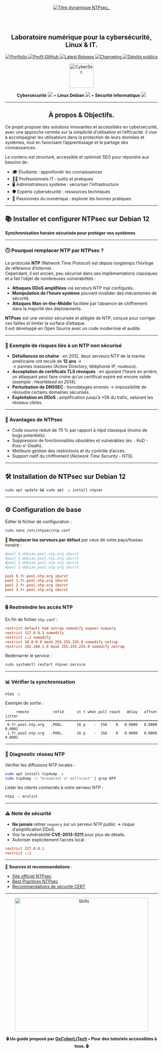 <div align="center">
  
  <br></br>

  </p>
  <a href="https://github.com/0xCyberLiTech">
    <img src="https://readme-typing-svg.herokuapp.com?font=JetBrains+Mono&size=50&duration=6000&pause=1000000000&color=FF0048&center=true&vCenter=true&width=1100&lines=%3ENTPsec_" alt="Titre dynamique NTPsec_" />
  </a>

  <br></br>
  
  <h2>Laboratoire numérique pour la cybersécurité, Linux & IT.</h2>

  <p align="center">
    <a href="https://0xcyberlitech.github.io/">
      <img src="https://img.shields.io/badge/Portfolio-0xCyberLiTech-181717?logo=github&style=flat-square" alt="Portfolio" />
    </a>
    <a href="https://github.com/0xCyberLiTech">
      <img src="https://img.shields.io/badge/Profil-GitHub-181717?logo=github&style=flat-square" alt="Profil GitHub" />
    </a>
    <a href="https://github.com/0xCyberLiTech/NTPsec/releases/latest">
      <img src="https://img.shields.io/github/v/release/0xCyberLiTech/NTPsec?label=version" alt="Latest Release" />
    </a>
    <a href="https://github.com/0xCyberLiTech/NTPsec/blob/main/CHANGELOG.md">
      <img src="https://img.shields.io/badge/📄%20CHANGELOG-NTPsec-blue" alt="Changelog" />
    </a>
    <a href="https://github.com/0xCyberLiTech?tab=repositories">
      <img src="https://img.shields.io/badge/Dépôts-publics-blue?style=flat-square" alt="Dépôts publics" />
    </a>

</div>

<div align="center">
  <img src="https://img.icons8.com/fluency/96/000000/cyber-security.png" alt="CyberSec" width="80"/>
</div>

<div align="center">
  <p>
    <strong>Cybersécurité</strong> <img src="https://img.icons8.com/color/24/000000/lock--v1.png"/> • <strong>Linux Debian</strong> <img src="https://img.icons8.com/color/24/000000/linux.png"/> • <strong>Sécurité informatique</strong> <img src="https://img.icons8.com/color/24/000000/shield-security.png"/>
  </p>
</div>

---

<div align="center">
  
## À propos & Objectifs.

</div>

Ce projet propose des solutions innovantes et accessibles en cybersécurité, avec une approche centrée sur la simplicité d’utilisation et l’efficacité. Il vise à accompagner les utilisateurs dans la protection de leurs données et systèmes, tout en favorisant l’apprentissage et le partage des connaissances.

Le contenu est structuré, accessible et optimisé SEO pour répondre aux besoins de :
- 🎓 Étudiants : approfondir les connaissances
- 👨‍💻 Professionnels IT : outils et pratiques
- 🖥️ Administrateurs système : sécuriser l’infrastructure
- 🛡️ Experts cybersécurité : ressources techniques
- 🚀 Passionnés du numérique : explorer les bonnes pratiques

---

## 📚 Installer et configurer **NTPsec** sur Debian 12  
**Synchronisation horaire sécurisée pour protéger vos systèmes**  

---

### 🕒 Pourquoi remplacer NTP par NTPsec ?  

Le protocole **NTP** (Network Time Protocol) est depuis longtemps l’horloge de référence d’Internet.  
Cependant, il est ancien, peu sécurisé dans ses implémentations classiques et a fait l’objet de nombreuses vulnérabilités :  
- **Attaques DDoS amplifiées** via serveurs NTP mal configurés.  
- **Manipulation de l’heure système** pouvant invalider des mécanismes de sécurité.  
- **Attaques Man-in-the-Middle** facilitée par l’absence de chiffrement dans la majorité des déploiements.  

**NTPsec** est une version sécurisée et allégée de NTP, conçue pour corriger ces failles et limiter la surface d’attaque.  
Il est développé en Open Source avec un code modernisé et audité.  

---

### 🚨 Exemple de risques liés à un NTP non sécurisé  

- **Défaillances en chaîne** : en 2012, deux serveurs NTP de la marine américaine ont reculé de **12 ans** →  
  → pannes massives (Active Directory, téléphonie IP, routeurs).  
- **Acceptation de certificats TLS révoqués** : en ajustant l’heure en arrière, un attaquant peut faire croire qu’un certificat expiré est encore valide (*exemple : Heartbleed en 2014*).  
- **Perturbation de DNSSEC** : horodatages erronés → impossibilité de résoudre certains domaines sécurisés.  
- **Exploitation en DDoS** : amplification jusqu’à ×58 du trafic, saturant les réseaux cibles.  

---

### 🔐 Avantages de NTPsec  

- Code source réduit de 75 % par rapport à ntpd classique (moins de bugs potentiels).  
- Suppression de fonctionnalités obsolètes et vulnérables (ex. : KoD - Kiss-o’-Death).  
- Meilleure gestion des restrictions et du contrôle d’accès.  
- Support natif du chiffrement (*Network Time Security - NTS*).  

---

## 🛠 Installation de NTPsec sur Debian 12  

```bash
sudo apt update && sudo apt -y install ntpsec
```

---

## ⚙️ Configuration de base  

Éditer le fichier de configuration :  
```bash
sudo nano /etc/ntpsec/ntp.conf
```

🔹 **Remplacer les serveurs par défaut** par ceux de votre pays/fuseau horaire :  
```conf
#pool 0.debian.pool.ntp.org iburst
#pool 1.debian.pool.ntp.org iburst
#pool 2.debian.pool.ntp.org iburst
#pool 3.debian.pool.ntp.org iburst

pool 0.fr.pool.ntp.org iburst
pool 1.fr.pool.ntp.org iburst
pool 2.fr.pool.ntp.org iburst
pool 3.fr.pool.ntp.org iburst
```

---

### 🔒 Restreindre les accès NTP  

En fin de fichier `ntp.conf` :  
```conf
restrict default kod notrap nomodify nopeer noquery
restrict 127.0.0.1 nomodify
restrict ::1 nomodify
restrict 10.8.0.0 mask 255.255.255.0 nomodify notrap
restrict 192.168.1.0 mask 255.255.255.0 nomodify notrap
```

Redémarrer le service :  
```bash
sudo systemctl restart ntpsec.service
```

---

### 📊 Vérifier la synchronisation  

```bash
ntpq -p
```

Exemple de sortie :  
```
     remote           refid      st t when poll reach   delay   offset   jitter
===============================================================================
 0.fr.pool.ntp.org   .POOL.      16 p    -  256    0   0.0000   0.0000   0.0001
 1.fr.pool.ntp.org   .POOL.      16 p    -  256    0   0.0000   0.0000   0.0001
```

---

### 📡 Diagnostic réseau NTP  

Vérifier les diffusions NTP locales :  
```bash
sudo apt install tcpdump -y
sudo tcpdump -n "broadcast or multicast" | grep NTP
```

Lister les clients connectés à votre serveur NTP :  
```bash
ntpq -c mrulist
```

---

### ⚠️ Note de sécurité  

- **Ne jamais** retirer `noquery` sur un serveur NTP public → risque d’amplification DDoS.  
- Voir la vulnérabilité **CVE-2013-5211** pour plus de détails.  
- Autoriser explicitement l’accès local :  
```conf
restrict 127.0.0.1
restrict ::1
```

---

📎 **Sources et recommandations** :  
- [Site officiel NTPsec](https://ntpsec.org)  
- [Best Practices NTPsec](https://docs.ntpsec.org/latest/)  
- [Recommandations de sécurité CERT](https://www.cisa.gov)  

---

<div align="center">
  <a href="https://github.com/0xCyberLiTech" target="_blank" rel="noopener">
    <img src="https://skillicons.dev/icons?i=linux,debian,bash,docker,nginx,git,vim,python,markdown" alt="Skills" width="440">
  </a>
</div>

<p align="center">
  <b>🔒 Un guide proposé par <a href="https://github.com/0xCyberLiTech">0xCyberLiTech</a> • Pour des tutoriels accessibles à tous. 🔒</b>
</p>

